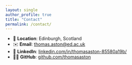 ```yaml
---
layout: single
author_profile: true
title: "Contact"
permalink: /contact/
---
```


- 📍 **Location**: Edinburgh, Scotland  
- ✉️ **Email**: [thomas.aston@ed.ac.uk](mailto:thomas.aston@ed.ac.uk)  
- 💼 **LinkedIn**: [linkedin.com/in/thomasaston-85580a19b/](https://www.linkedin.com/in/thomas-aston-85580a19b/)  
- 🧑‍💻 **GitHub**: [github.com/thomasaston](https://github.com/thomasaston)  
